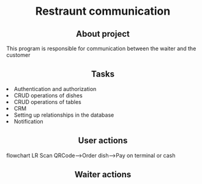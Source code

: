<h1 align="center">Restraunt communication</h1>

<h2 align="center">About project</h2>
<p>This program is responsible for communication between the waiter and the customer</p>

<h2 align="center">Tasks</h2>
<li>Authentication and authorization </li>
<li>CRUD operations of dishes</li>
<li>CRUD operations of tables</li>
<li>CRM</li>
<li>Setting up relationships in the database</li>
<li>Notification</li>


<h2 align="center">User actions</h2>
flowchart LR
Scan QRCode-->Order dish-->Pay on terminal or cash


<h2 align="center"> Waiter actions</h2>
